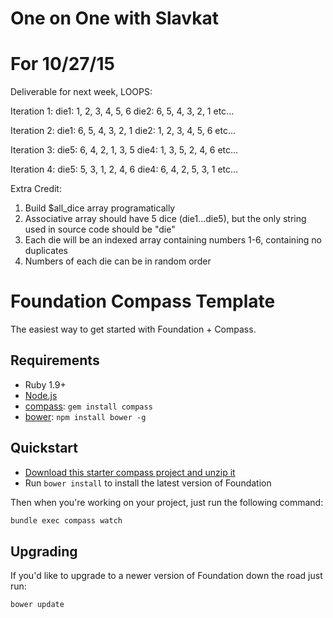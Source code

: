 # One on One with Slavkat
# For 10/27/15
Deliverable for next week, LOOPS:

Iteration 1:
die1: 1, 2, 3, 4, 5, 6
die2: 6, 5, 4, 3, 2, 1
etc...

Iteration 2:
die1: 6, 5, 4, 3, 2, 1
die2: 1, 2, 3, 4, 5, 6
etc...

Iteration 3:
die5: 6, 4, 2, 1, 3, 5
die4: 1, 3, 5, 2, 4, 6
etc...

Iteration 4:
die5: 5, 3, 1, 2, 4, 6
die4: 6, 4, 2, 5, 3, 1
etc...

Extra Credit:
1. Build $all_dice array programatically
2. Associative array should have 5 dice (die1...die5), but the only string used in source code should be "die"
3. Each die will be an indexed array containing numbers 1-6, containing no duplicates
4. Numbers of each die can be in random order



# Foundation Compass Template

The easiest way to get started with Foundation + Compass.

## Requirements

  * Ruby 1.9+
  * [Node.js](http://nodejs.org)
  * [compass](http://compass-style.org/): `gem install compass`
  * [bower](http://bower.io): `npm install bower -g`

## Quickstart

  * [Download this starter compass project and unzip it](https://github.com/zurb/foundation-compass-template/archive/master.zip)
  * Run `bower install` to install the latest version of Foundation

Then when you're working on your project, just run the following command:

```bash
bundle exec compass watch
```

## Upgrading

If you'd like to upgrade to a newer version of Foundation down the road just run:

```bash
bower update
```
